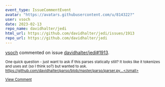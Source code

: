 ```yaml
---
event_type: IssueCommentEvent
avatar: "https://avatars.githubusercontent.com/u/814322?"
user: vsoch
date: 2023-02-13
repo_name: davidhalter/jedi
html_url: https://github.com/davidhalter/jedi/issues/1913
repo_url: https://github.com/davidhalter/jedi
---
```


<a href='https://github.com/vsoch' target='_blank'>vsoch</a> commented on issue <a href='https://github.com/davidhalter/jedi/issues/1913' target='_blank'>davidhalter/jedi#1913</a>.

<small>One quick question - just want to ask if this parses statically still? It looks like it tokenizes and uses ast (so I think so?) but wanted to ask. https://github.com/davidhalter/parso/blob/master/parso/parser.py...</small>

<a href='https://github.com/davidhalter/jedi/issues/1913' target='_blank'>View Comment</a>